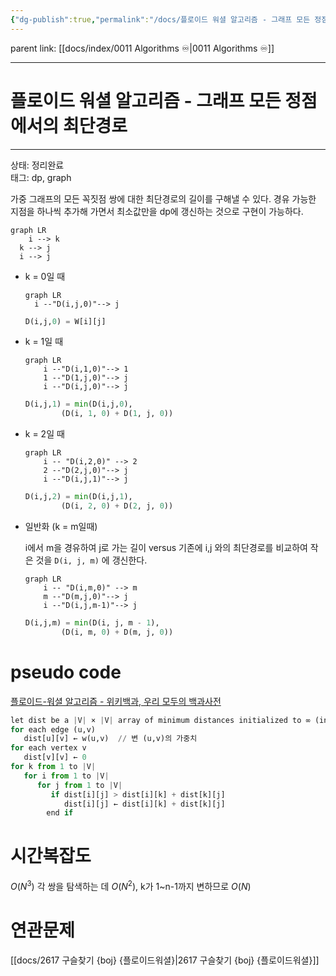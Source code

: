 ```yaml
---
{"dg-publish":true,"permalink":"/docs/플로이드 워셜 알고리즘 - 그래프 모든 정점에서의 최단경로/","title":"플로이드 워셜 알고리즘 - 그래프 모든 정점에서의 최단경로","tags":[" algo/dp algo/graph  ","algo/dp","algo/graph"]}
---
```


parent link: [[docs/index/0011 Algorithms ♾️\|0011 Algorithms ♾️]]

---

# 플로이드 워셜 알고리즘 - 그래프 모든 정점에서의 최단경로

---

상태: 정리완료  
태그: dp, graph

가중 그래프의 모든 꼭짓점 쌍에 대한 최단경로의 길이를 구해낼 수 있다. 경유 가능한 지점을 하나씩 추가해 가면서 최소값만을 dp에 갱신하는 것으로 구현이 가능하다.

```mermaid
graph LR
	i --> k
  k --> j
  i --> j
```

- k = 0일 때

    ```mermaid
    graph LR
      i --"D(i,j,0)"--> j
    ```

    ```python
    D(i,j,0) = W[i][j]
    ```

- k = 1일 때

    ```mermaid
    graph LR
    	i --"D(i,1,0)"--> 1
    	1 --"D(1,j,0)"--> j
    	i --"D(i,j,0)"--> j
    ```

    ```python
    D(i,j,1) = min(D(i,j,0), 
    		(D(i, 1, 0) + D(1, j, 0))
    
    ```

- k = 2일 때

    ```mermaid
    graph LR
    	i -- "D(i,2,0)" --> 2
    	2 --"D(2,j,0)"--> j
    	i --"D(i,j,1)"--> j
    ```

    ```python
    D(i,j,2) = min(D(i,j,1), 
    		(D(i, 2, 0) + D(2, j, 0))
    
    ```

- 일반화 (k = m일때)
    
    i에서 m을 경유하여 j로 가는 길이 versus 기존에 i,j 와의 최단경로를 비교하여 작은 것을 `D(i, j, m)` 에 갱신한다.

    ```mermaid
    graph LR
    	i -- "D(i,m,0)" --> m
    	m --"D(m,j,0)"--> j
    	i --"D(i,j,m-1)"--> j
    ```

    ```python
    D(i,j,m) = min(D(i, j, m - 1), 
    		(D(i, m, 0) + D(m, j, 0))
    
    ```

# pseudo code

[플로이드-워셜 알고리즘 - 위키백과, 우리 모두의 백과사전](https://ko.wikipedia.org/wiki/%ED%94%8C%EB%A1%9C%EC%9D%B4%EB%93%9C-%EC%9B%8C%EC%85%9C_%EC%95%8C%EA%B3%A0%EB%A6%AC%EC%A6%98)

```python
let dist be a |V| × |V| array of minimum distances initialized to ∞ (infinity)
for each edge (u,v)
   dist[u][v] ← w(u,v)  // 변 (u,v)의 가중치
for each vertex v
   dist[v][v] ← 0
for k from 1 to |V|
   for i from 1 to |V|
      for j from 1 to |V|
         if dist[i][j] > dist[i][k] + dist[k][j]
            dist[i][j] ← dist[i][k] + dist[k][j]
        end if
```

# 시간복잡도

$O(N^3)$ 각 쌍을 탐색하는 데 $O(N^2)$, k가 1~n-1까지 변하므로 $O(N)$

# 연관문제

[[docs/2617 구슬찾기 {boj} {플로이드워셜}\|2617 구슬찾기 {boj} {플로이드워셜}]]